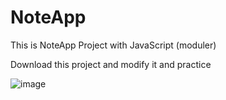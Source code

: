 # NoteApp
This is NoteApp Project with JavaScript (moduler) 

Download this project and modify it and practice

![image](https://github.com/Alirewa/NoteApp/assets/80244075/6c3b4f01-1439-4867-b783-904b8eee3f49)

